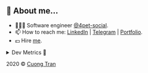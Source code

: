 ## 🦄 About me...

- 🧑🏻‍💻 Software engineer [@4pet-social](https://github.com/4pet-social).
- 📫 How to reach me: [LinkedIn](https://linkedin.com/in/103cuong) | [Telegram](https://t.me/cuong103) | [Portfolio](https://103cuong.github.io/).
- 💵 Hire [me](mailto:103cuong@gmail.com).

<details><summary>Dev Metrics 💅</summary>

<!--START_SECTION:waka-->
![Profile Views](http://img.shields.io/badge/Profile%20Views-58-blue)

![Lines of code](https://img.shields.io/badge/From%20Hello%20World%20I%27ve%20Written-17.6%20million%20lines%20of%20code-blue)

**🐱 My Github Data** 

> 🏆 2,120 Contributions in the Year 2020
 > 
> 📦 493.9 kB Used in Github's Storage 
 > 
> 💼 Opted to Hire
 > 
> 📜 149 Public Repositories
 > 
> 🔑 0 Private Repository 
 > 
**I'm a Night 🦉** 

```text
🌞 Morning    81 commits     ███░░░░░░░░░░░░░░░░░░░░░░   11.64% 
🌆 Daytime    212 commits    ███████░░░░░░░░░░░░░░░░░░   30.46% 
🌃 Evening    265 commits    █████████░░░░░░░░░░░░░░░░   38.07% 
🌙 Night      138 commits    █████░░░░░░░░░░░░░░░░░░░░   19.83%

```
📅 **I'm Most Productive on Thursday** 

```text
Monday       77 commits     ██░░░░░░░░░░░░░░░░░░░░░░░   11.06% 
Tuesday      102 commits    ███░░░░░░░░░░░░░░░░░░░░░░   14.66% 
Wednesday    78 commits     ██░░░░░░░░░░░░░░░░░░░░░░░   11.21% 
Thursday     144 commits    █████░░░░░░░░░░░░░░░░░░░░   20.69% 
Friday       87 commits     ███░░░░░░░░░░░░░░░░░░░░░░   12.5% 
Saturday     96 commits     ███░░░░░░░░░░░░░░░░░░░░░░   13.79% 
Sunday       112 commits    ████░░░░░░░░░░░░░░░░░░░░░   16.09%

```


📊 **This Week I Spent My Time On** 

```text
⌚︎ Time Zone: Asia/Ho_Chi_Minh

💬 Programming Languages: 
TypeScript               9 hrs 48 mins       ██████████░░░░░░░░░░░░░░░   42.45% 
Go                       6 hrs 33 mins       ███████░░░░░░░░░░░░░░░░░░   28.38% 
YAML                     3 hrs 53 mins       ████░░░░░░░░░░░░░░░░░░░░░   16.88% 
JSON                     1 hr 37 mins        █░░░░░░░░░░░░░░░░░░░░░░░░   7.01% 
Bash                     16 mins             ░░░░░░░░░░░░░░░░░░░░░░░░░   1.16%

🔥 Editors: 
WebStorm                 12 hrs 8 mins       █████████████░░░░░░░░░░░░   52.54% 
GoLand                   5 hrs 57 mins       ██████░░░░░░░░░░░░░░░░░░░   25.79% 
VS Code                  5 hrs               █████░░░░░░░░░░░░░░░░░░░░   21.67%

💻 Operating System: 
Linux                    16 hrs 39 mins      ██████████████████░░░░░░░   72.09% 
Mac                      6 hrs 26 mins       ███████░░░░░░░░░░░░░░░░░░   27.91%

```

**I Mostly Code in TypeScript** 

```text
TypeScript               45 repos            ███████████░░░░░░░░░░░░░░   46.39% 
JavaScript               24 repos            ██████░░░░░░░░░░░░░░░░░░░   24.74% 
Go                       14 repos            ███░░░░░░░░░░░░░░░░░░░░░░   14.43% 
Dockerfile               4 repos             █░░░░░░░░░░░░░░░░░░░░░░░░   4.12% 
Shell                    3 repos             ░░░░░░░░░░░░░░░░░░░░░░░░░   3.09%

```



<!--END_SECTION:waka-->
</details>

2020 © [Cuong Tran](https://github.com/103cuong)
